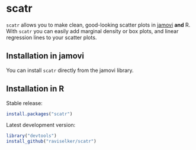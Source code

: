 # scatr

`scatr` allows you to make clean, good-looking scatter plots in [jamovi](https://www.jamovi.org) **and** R. With `scatr` you can easily add marginal density or box plots, and linear regression lines to your scatter plots.

## Installation in jamovi

You can install `scatr` directly from the jamovi library.

## Installation in R

Stable release:
```r
install.packages("scatr")
```
Latest development version: 
```r
library("devtools")
install_github("raviselker/scatr")
```
